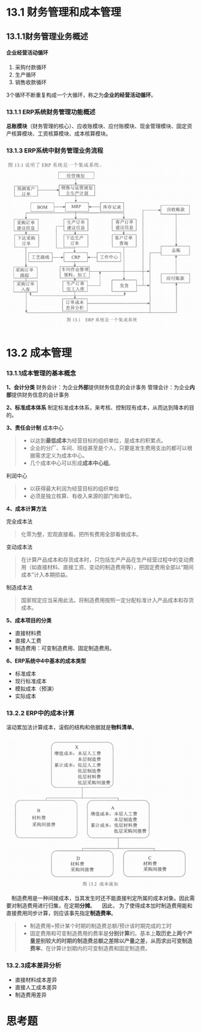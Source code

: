 # 13.1 财务管理和成本管理

## 13.1.1财务管理业务概述
#### 企业经营活动循环

 1. 采购付款循环
 2. 生产循环
 3. 销售收款循环

3个循环不断重复构成一个大循环，称之为**企业的经营活动循环**。

### 13.1.1 ERP系统财务管理功能概述

**总账模块**（财务管理的核心）、应收账模块、应付账模块、现金管理模块、固定资产核算模块、工资核算模块、成本核算模块。

### 13.1.3 ERP系统中财务管理业务流程
![图13.1](https://github.com/liufirst/ERPlearning/blob/main/%E5%9B%BE%E5%BA%8A/%E7%AC%AC13%E7%AB%A0/%E5%9B%BE13.1.PNG)

# 13.2 成本管理
### 13.1.1成本管理的基本概念
**1、会计分类**
财务会计：为企业**外部**提供财务信息的会计事务
管理会计：为企业**内部**提供财务信息的会计事务

**2、标准成本体系**
制定标准成本体系，来考核、控制现有成本，从而达到降本的目的。

**3、责任会计制**
成本中心

>   - 以达到**最低成本**为经营目标的组织单位，是成本的积累点。
> -  企业的分厂、车间、班组甚至是个人，只要是发生费用支出的都可以根据需求定义为成本中心。
>  - 几个成本中心可以形成**成本中心组**。

利润中心

> - 以获得最大利润为经营目标的组织单位
>  - 必须是独立核算、有收入来源的部门和单位。

**4、成本计算方法**

完全成本法

> 化零为整，宏观直接看。把所有费用全部看做成本。

变动成本法

> 在计算产品成本和存货成本时，只包括生产产品在生产经营过程中的变动费用（如直接材料、直接工资、变动的制造费用等），把固定费用全部以“期间成本”计入本期损益。

制造成本法

> 国家规定应当采用此法。将制造费用按照一定分配标准计入产品成本和存货成本。

**5、成本项目的分类**

 - 直接材料费
 - 直接人工费
 - 制造费用：可变制造费用、固定制造费用。
 
 **6、ERP系统中4中基本的成本类型**
  - 标准成本
  - 现行标准成本
  - 模拟成本（预演）
  - 实际成本
### 13.2.2 ERP中的成本计算
滚动累加法计算成本，滚假的结构和依据就是**物料清单**。

![图13.2](https://github.com/liufirst/ERPlearning/blob/main/%E5%9B%BE%E5%BA%8A/%E7%AC%AC13%E7%AB%A0/%E5%9B%BE13.2.PNG)


&emsp;制造费用是一种间接成本，当其发生时还不能直接判定所属的成本对象。因此需要对制造费用进行归集，在定期**分摊**。
&emsp;因此， 为了使得成本加时制造费用能和直接费用同步计算，则应该事先指定**制造费率**。

>  - 制造费用=预计某个时期的制造费总额/预计该时期完成的工时
>  - 固定费用和可变制造费用的费率是**分别计算**的。基本上**取历史上两个产量差别较大的时期的制造费总额之差除以产量之差，从而求出可变制造费率**，在计算计划期内的可变制造费和固定制造费。

 ### 13.2.3成本差异分析
 

 - 直接材料成本差异
 - 直接人工成本差异
 - 制造费用差异


# 思考题

 
